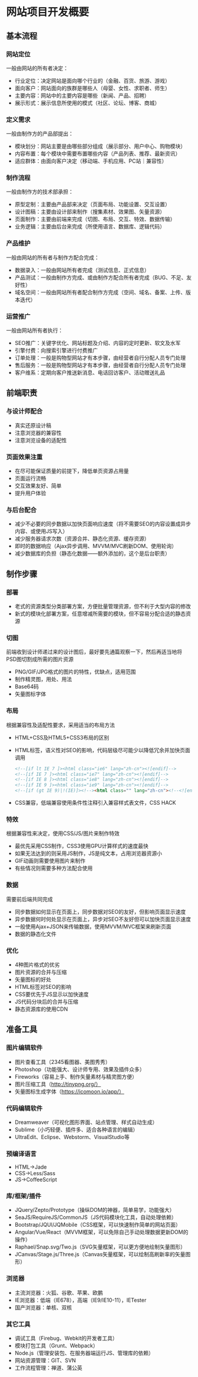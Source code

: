 # 网站项目开发概要

## 基本流程

### 网站定位

一般由网站的所有者决定：

+ 行业定位：决定网站是面向哪个行业的（金融、百货、旅游、游戏）
+ 面向客户：网站面向的族群是哪些人（母婴、女性、求职者、师生）
+ 主要内容：网站中的主要内容是哪些（新闻、产品、招聘）
+ 展示形式：展示信息所使用的模式（社区、论坛、博客、商城）

### 定义需求

一般由制作方的产品部提出：

+ 模块划分：网站主要是由哪些部分组成（展示部分、用户中心、购物模块）
+ 内容布置：每个模块中需要布置哪些内容（产品列表、推荐、最新资讯）
+ 适应群体：由面向客户决定（移动端、手机应用、PC站｜兼容性）

### 制作流程

一般由制作方的技术部承担：

+ 原型定制：主要由产品部来决定（页面布局、功能设置、交互设置）
+ 设计图稿：主要由设计部来制作（搜集素材、效果图、矢量资源）
+ 页面制作：主要由前端来完成（切图、布局、交互、特效、数据传输）
+ 业务逻辑：主要由后台来完成（所使用语言、数据库、逻辑代码）

### 产品维护

一般由网站的所有者与制作方配合完成：

+ 数据录入：一般由网站所有者完成（测试信息、正式信息）
+ 产品测试：一般由制作方完成、或由制作方配合所有者完成（BUG、不足、友好性）
+ 域名空间：一般由网站所有者配合制作方完成（空间、域名、备案、上传、版本迭代）

### 运营推广

一般由网站所有者执行：

+ SEO推广：关键字优化、网站标题及介绍、内容的定时更新、软文及水军
+ 引擎付费：向搜索引擎进行付费推广
+ 订单处理：一般是购物型网站才有本步骤，由经营者自行分配人员专门处理
+ 售后服务：一般是购物型网站才有本步骤，由经营者自行分配人员专门处理
+ 客户维系：定期向客户推送新消息、电话回访客户、活动赠送礼品


## 前端职责

### 与设计师配合

+ 真实还原设计稿
+ 注意浏览器的兼容性
+ 注意浏览设备的适配性

### 页面效果注重

+ 在尽可能保证质量的前提下，降低单页资源占用量
+ 页面运行流畅
+ 交互效果友好、简单
+ 提升用户体验

### 与后台配合

+ 减少不必要的同步数据以加快页面响应速度（将不需要SEO的内容设置成异步内容、或使用JS写入）
+ 减少服务器请求次数（资源合并、静态化资源、缓存资源）
+ 即时的数据响应（Ajax异步调用、MVVM/MVC刷新DOM、使用轮询）
+ 减少数据库的负担（静态化数据——额外添加的，这个是后台职责）


## 制作步骤

### 部署

+ 老式的资源类型分类部署方案，方便批量管理资源，但不利于大型内容的修改
+ 新式的模块化部署方案，任意增减所需要的模块，但不容易分配合适的静态资源

### 切图

前端收到设计师递过来的设计图后，最好要先通篇观察一下，然后再适当地将PSD图切割成所需的图片资源  

+ PNG/GIF/JPG格式的图片的特性，优缺点，适用范围  
+ 制作精灵图，用处、用法  
+ Base64码
+ 矢量图标字体  

### 布局

根据兼容性及适配性要求，采用适当的布局方法  

+ HTML+CSS及HTML5+CSS3布局的区别  
+ HTML标签，语义性对SEO的影响，代码层级尽可能少以降低冗余并加快页面调用  

	```html
	<!--[if lt IE 7 ]><html class="ie6" lang="zh-cn"><![endif]-->
	<!--[if IE 7 ]><html class="ie7" lang="zh-cn"><![endif]-->
	<!--[if IE 8 ]><html class="ie8" lang="zh-cn"><![endif]-->
	<!--[if IE 9 ]><html class="ie9" lang="zh-cn"><![endif]-->
	<!--[if (gt IE 9)|!(IE)]><!--><html class="" lang="zh-cn"><!--<![endif]-->
	```

+ CSS兼容，低端兼容使用条件性注释引入兼容样式表文件，CSS HACK  

### 特效

根据兼容性来决定，使用CSS/JS/图片来制作特效  

+ 最优先采用CSS制作，CSS3使用GPU计算样式的速度最快  
+ 如果无法达到的则采用JS制作，JS是纯文本，占用浏览器资源小  
+ GIF动画则需要使用图片来制作  
+ 有些情况则需要多种方法配合使用  

### 数据

需要前后端共同完成  

+ 同步数据如何显示在页面上，同步数据对SEO的友好，但影响页面显示速度  
+ 异步数据何时何处显示在页面上，异步对SEO不友好但可以加快页面显示速度  
+ 一般使用Ajax+JSON来传输数据，使用MVVM/MVC框架来刷新页面  
+ 数据的静态化文件

### 优化

+ 4种图片格式的优劣  
+ 图片资源的合并与压缩  
+ 矢量图标的好处  
+ HTML标签对SEO的影响  
+ CSS要优先于JS显示以加快速度  
+ JS代码分块后的合并与压缩  
+ 静态资源库的使用CDN  

## 准备工具

### 图片编辑软件

+ 图片查看工具（2345看图器、美图秀秀）  
+ Photoshop（功能强大、设计师专用、效果及插件众多）  
+ Fireworks（容易上手、制作矢量素材与精灵图方便）  
+ 图片压缩工具（http://tinypng.org/）  
+ 矢量图标生成字体（https://icomoon.io/app/） 

### 代码编辑软件

+ Dreamweaver（可视化图形界面、站点管理、样式自动生成）  
+ Sublime（小巧轻便、插件多、适合各种语言的编辑）  
+ UltraEdit、Eclipse、Webstorm、VisualStudio等  

### 预编译语言

+ HTML->Jade
+ CSS->Less/Sass
+ JS->CoffeeScript

### 库/框架/插件

+ JQuery/Zepto/Prototype（操纵DOM的神器，简单易学，功能强大）  
+ SeaJS/RequireJS/CommonJS（JS代码模块化工具，自动处理依赖）  
+ Bootstrap/JQUI/JQMobile（CSS框架，可以快速制作简单的网站页面）  
+ Angular/Vue/React（MVVM框架，可以免除自己手动处理数据更新DOM的操作）  
+ Raphael/Snap.svg/Two.js（SVG矢量框架，可以更方便地绘制矢量图形）  
+ JCanvas/Stage.js/Three.js（Canvas矢量框架，可以绘制高刷新率的矢量图形）  

### 浏览器

+ 主流浏览器：火狐、谷歌、苹果、欧鹏  
+ IE浏览器：低端（IE678），高端（IE9/IE10-11），IETester  
+ 国产浏览器：单核、双核  

### 其它工具

+ 调试工具（Firebug、Webkit的开发者工具）  
+ 模块打包工具（Grunt、Webpack）  
+ Node.js（管理安装包、在服务器端运行JS、管理库的依赖）  
+ 网站资源管理：GIT、SVN  
+ 工作流程管理：禅道、蒲公英  